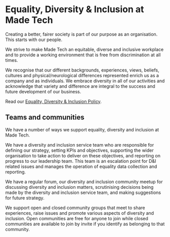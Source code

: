 # Equality, Diversity & Inclusion at Made Tech

Creating a better, fairer society is part of our purpose as an organisation. This starts with our people.

We strive to make Made Tech an equitable, diverse and inclusive workplace and to provide a working environment that is free from discrimination at all times.

We recognise that our different backgrounds, experiences, views, beliefs, cultures and physical/neurological differences represented enrich us as a company and as individuals. We embrace diversity in all of our activities and acknowledge that variety and difference are integral to the success and future development of our business. 

Read our [Equality, Diversity & Inclusion Policy](policy.md).

## Teams and communities

We have a number of ways we support equality, diversity and inclusion at Made Tech.

We have a diversity and inclusion service team who are responsible for defining our strategy, setting KPIs and objectives, supporting the wider organisation to take action to deliver on these objectives, and reporting on progress to our leadership team. This team is an escalation point for D&I related issues and manages the operation of equality data collection and reporting. 

We have a regular forum, our diversity and inclusion community meetup for discussing diversity and inclusion matters, scrutinising decisions being made by the diversity and inclusion service team, and making suggestions for future strategy.

We support open and closed community groups that meet to share experiences, raise issues and promote various aspects of diversity and inclusion. Open communities are free for anyone to join while closed communities are available to join by invite if you identify as belonging to that community.

